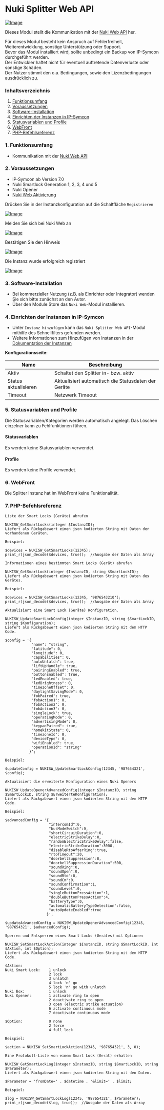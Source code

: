 # Nuki Splitter Web API  

[![Image](../imgs/NUKI_Logo.png)](https://nuki.io/de/)

Dieses Modul stellt die Kommunikation mit der [Nuki Web API](https://developer.nuki.io/t/nuki-web-api/25) her.

Für dieses Modul besteht kein Anspruch auf Fehlerfreiheit, Weiterentwicklung, sonstige Unterstützung oder Support.  
Bevor das Modul installiert wird, sollte unbedingt ein Backup von IP-Symcon durchgeführt werden.  
Der Entwickler haftet nicht für eventuell auftretende Datenverluste oder sonstige Schäden.  
Der Nutzer stimmt den o.a. Bedingungen, sowie den Lizenzbedingungen ausdrücklich zu.  

### Inhaltsverzeichnis

1. [Funktionsumfang](#1-funktionsumfang)
2. [Voraussetzungen](#2-voraussetzungen)
3. [Software-Installation](#3-software-installation)
4. [Einrichten der Instanzen in IP-Symcon](#4-einrichten-der-instanzen-in-ip-symcon)
5. [Statusvariablen und Profile](#5-statusvariablen-und-profile)
6. [WebFront](#6-webfront)
7. [PHP-Befehlsreferenz](#7-php-befehlsreferenz)

### 1. Funktionsumfang

* Kommunikation mit der [Nuki Web API](https://developer.nuki.io/t/nuki-web-api/25)

### 2. Voraussetzungen

- IP-Symcon ab Version 7.0
- Nuki Smartlock Generation 1, 2, 3, 4 und 5
- Nuki Opener
- [Nuki Web Aktivierung](https://web.nuki.io/#/login)

Drücken Sie in der Instanzkonfiguration auf die Schaltfläche `Registrieren`  

[![Image](../imgs/NUKI_Register.png)]()  

Melden Sie sich bei Nuki Web an  

[![Image](../imgs/NUKI_Login.png)]()  

Bestätigen Sie den Hinweis  

[![Image](../imgs/NUKI_Confirmation.png)]()  

Die Instanz wurde erfolgreich registriert  

[![Image](../imgs/NUKI_Connected.png)]()

### 3. Software-Installation

* Bei kommerzieller Nutzung (z.B. als Einrichter oder Integrator) wenden Sie sich bitte zunächst an den Autor.
* Über den Module Store das `Nuki Web`-Modul installieren.

### 4. Einrichten der Instanzen in IP-Symcon

- Unter `Instanz hinzufügen` kann das `Nuki Splitter Web API`-Modul mithilfe des Schnellfilters gefunden werden.
- Weitere Informationen zum Hinzufügen von Instanzen in der [Dokumentation der Instanzen](https://www.symcon.de/service/dokumentation/konzepte/instanzen/#Instanz_hinzufügen)

__Konfigurationsseite__:

| Name                 | Beschreibung                                        |
|----------------------|-----------------------------------------------------|
| Aktiv                | Schaltet den Splitter in- bzw. aktiv                |
| Status aktualisieren | Aktualisiert automatisch die Statusdaten der Geräte |
| Timeout              | Netzwerk Timeout                                    |

### 5. Statusvariablen und Profile

Die Statusvariablen/Kategorien werden automatisch angelegt. Das Löschen einzelner kann zu Fehlfunktionen führen.

#### Statusvariablen

Es werden keine Statusvariablen verwendet.

#### Profile

Es werden keine Profile verwendet.

### 6. WebFront

Die Splitter Instanz hat im WebFront keine Funktionalität.

### 7. PHP-Befehlsreferenz

```text
Liste der Smart Locks (Geräte) abrufen

NUKISW_GetSmartLocks(integer $InstanzID);
Liefert als Rückgabewert einen json kodierten String mit Daten der vorhandenen Geräten.

Beispiel:

$devices = NUKISW_GetSmartLocks(12345);
print_r(json_decode($devices, true));  //Ausgabe der Daten als Array
```

```text
Informationen eines bestimmten Smart Locks (Gerät) abrufen

NUKISW_GetSmartLock(integer $InstanzID, string $SmartLockID);
Liefert als Rückgabewert einen json kodierten String mit Daten des Gerätes.

Beispiel:

$devices = NUKISW_GetSmartLocks(12345, '9876543210');
print_r(json_decode($devices, true));  //Ausgabe der Daten als Array
```

```text
Aktualisiert eine Smart Lock (Geräte) Konfiguration.

NUKISW_UpdateSmartLockConfig(integer $InstanzID, string $SmartLockID, string $Konfiguration);
Liefert als Rückgabewert einen json kodierten String mit dem HTTP Code.

$config = '{
            "name": "string",
            "latitude": 0,
            "longitude": 0,
            "capabilities": 0,
            "autoUnlatch": true,
            "liftUpHandle": true,
            "pairingEnabled": true,
            "buttonEnabled": true,
            "ledEnabled": true,
            "ledBrightness": 0,
            "timezoneOffset": 0,
            "daylightSavingMode": 0,
            "fobPaired": true,
            "fobAction1": 0,
            "fobAction2": 0,
            "fobAction3": 0,
            "singleLock": true,
            "operatingMode": 0,
            "advertisingMode": 0,
            "keypadPaired": true,
            "homekitState": 0,
            "timezoneId": 0,
            "deviceType": 0,
            "wifiEnabled": true,
            "operationId": "string"
           }';

Beispiel:

$updateConfig = NUKISW_UpdateSmartLockConfig(12345, '987654321', $config);
```

```text
Aktualisiert die erweiterte Konfiguration eines Nuki Openers

NUKISW_UpdateOpenerAdvancedConfig(integer $InstanzID, string $SmartLockID, string $ErweiterteKonfiguration);
Liefert als Rückgabewert einen json kodierten String mit dem HTTP Code.

Beispiel:

$advancedConfig = '{
                    "intercomId":0,
                    "busModeSwitch":0,
                    "shortCircuitDuration":0,
                    "electricStrikeDelay":0,
                    "randomElectricStrikeDelay":false,
                    "electricStrikeDuration":3000,
                    "disableRtoAfterRing":true,
                    "rtoTimeout":20,
                    "doorbellSuppression":0,
                    "doorbellSuppressionDuration":500,
                    "soundRing":0,
                    "soundOpen":0,
                    "soundRto":0,
                    "soundCm":0,
                    "soundConfirmation":1,
                    "soundLevel":0,
                    "singleButtonPressAction":1,
                    "doubleButtonPressAction":4,
                    "batteryType":0,
                    "automaticBatteryTypeDetection":false,
                    "autoUpdateEnabled":true
                   }';
           
$updateAdvancedConfig = NUKISW_UpdateOpenerAdvancedConfig(12345, '987654321', $advancedConfig);
```

```text
Sperren und Entsperren eines Smart Locks (Gerätes) mit Optionen

NUKISW_SetSmartLockAction(integer $InstanzID, string $SmartLockID, int $Aktion, int $Option);
Liefert als Rückgabewert einen json kodierten String mit dem HTTP Code.

$Aktion:
Nuki Smart Lock:    1 unlock
                    2 lock
                    3 unlatch
                    4 lock 'n' go
                    5 lock 'n' go with unlatch
Nuki Box:           1 unlock
Nuki Opener:        1 activate ring to open
                    2 deactivate ring to open
                    3 open (electric strike actuation)
                    6 activate continuous mode
                    7 deactivate continuous mode
                    
$Option:            0 none
                    2 force
                    4 full lock
                    
Beispiel:

$action = NUKISW_SetSmartLockAction(12345, '987654321', 3, 0);
```

```text
Eine Protokoll-Liste von einem Smart Lock (Gerät) erhalten

NUKISW_GetSmartLockLog(integer $InstanzID, string $SmartLockID, string $Parameter);
Liefert als Rückgabewert einen json kodierten String mit den Daten.

$Parameter = 'fromDate=' . $datetime . '&limit=' . $limit;

Beispiel:

$log = NUKISW_GetSmartLockLog(12345, '987654321', $Parameter);
print_r(json_decode($log, true));  //Ausgabe der Daten als Array
```